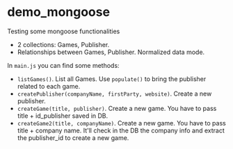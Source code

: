 # demo_mongoose
Testing some mongoose functionalities
- 2 collections: Games, Publisher.
- Relationships between Games, Publisher. Normalized data mode.

In `main.js` you can find some methods:
- `listGames()`. List all Games. Use `populate()` to bring the publisher related to each game.
- `createPublisher(companyName, firstParty, website)`. Create a new publisher.
- `createGame(title, publisher)`. Create a new game. You have to pass title + id_publisher saved in DB. 
- `createGame2(title, companyName)`. Create a new game. You have to pass title + company name. It'll check in the DB the company info and extract the publisher_id to create a new game.
